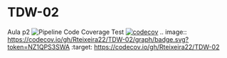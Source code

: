 # TDW-02
Aula p2
![Pipeline Code Coverage Test](https://github.com/Rteixeira22/TDW-02/actions/workflows/main.yml/badge.svg)
[![codecov](https://codecov.io/gh/Rteixeira/TDW-02/branch/main/graph/badge.svg)](https://codecov.io/gh/Rteixeira22/TDW-02)
.. image:: https://codecov.io/gh/Rteixeira22/TDW-02/graph/badge.svg?token=NZ1QPS3SWA 
 :target: https://codecov.io/gh/Rteixeira22/TDW-02